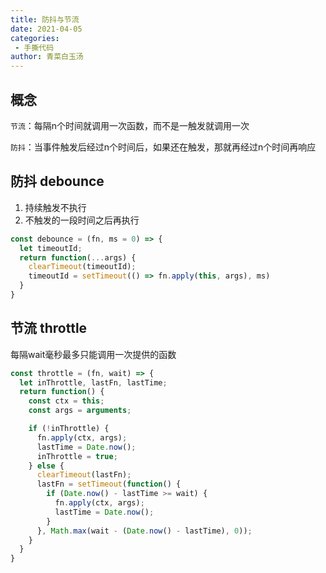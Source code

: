 ```yaml
---
title: 防抖与节流
date: 2021-04-05
categories:
 - 手撕代码
author: 青菜白玉汤
---
```


## 概念

`节流`：每隔n个时间就调用一次函数，而不是一触发就调用一次

`防抖`：当事件触发后经过n个时间后，如果还在触发，那就再经过n个时间再响应

## 防抖 debounce
1. 持续触发不执行
2. 不触发的一段时间之后再执行

```javascript
const debounce = (fn, ms = 0) => {
  let timeoutId;
  return function(...args) {
    clearTimeout(timeoutId);
    timeoutId = setTimeout(() => fn.apply(this, args), ms)
  }
}
```

## 节流 throttle

每隔wait毫秒最多只能调用一次提供的函数

```javascript
const throttle = (fn, wait) => {
  let inThrottle, lastFn, lastTime;
  return function() {
    const ctx = this;
    const args = arguments;

    if (!inThrottle) {
      fn.apply(ctx, args);
      lastTime = Date.now();
      inThrottle = true;
    } else {
      clearTimeout(lastFn);
      lastFn = setTimeout(function() {
        if (Date.now() - lastTime >= wait) {
          fn.apply(ctx, args);
          lastTime = Date.now();
        }
      }, Math.max(wait - (Date.now() - lastTime), 0));
    }
  }
}
```